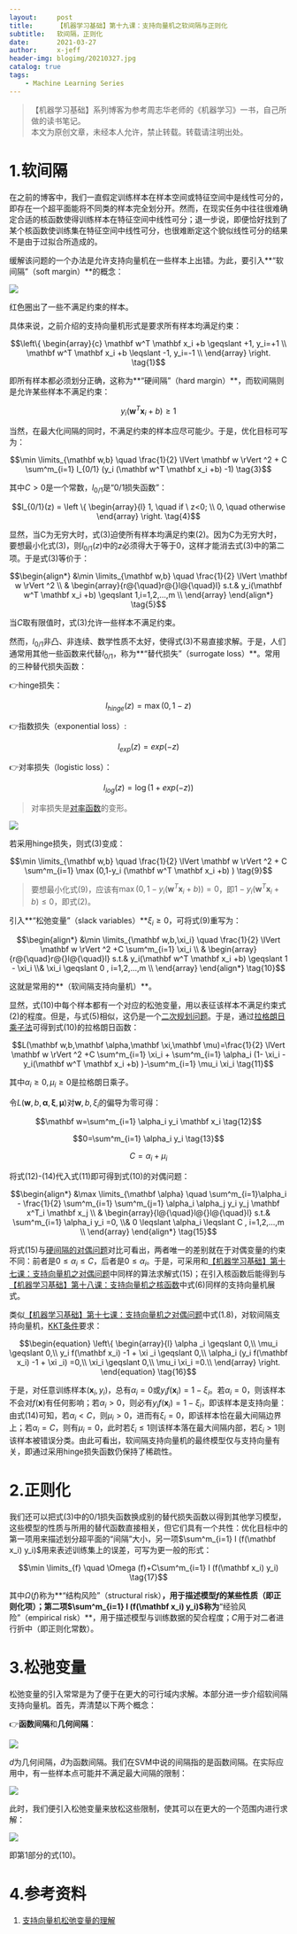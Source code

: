 ```yaml
---
layout:     post
title:      【机器学习基础】第十九课：支持向量机之软间隔与正则化
subtitle:   软间隔，正则化
date:       2021-03-27
author:     x-jeff
header-img: blogimg/20210327.jpg
catalog: true
tags:
    - Machine Learning Series
---
```

>【机器学习基础】系列博客为参考周志华老师的《机器学习》一书，自己所做的读书笔记。  
>本文为原创文章，未经本人允许，禁止转载。转载请注明出处。

# 1.软间隔

在之前的博客中，我们一直假定训练样本在样本空间或特征空间中是线性可分的，即存在一个超平面能将不同类的样本完全划分开。然而，在现实任务中往往很难确定合适的核函数使得训练样本在特征空间中线性可分；退一步说，即便恰好找到了某个核函数使训练集在特征空间中线性可分，也很难断定这个貌似线性可分的结果不是由于过拟合所造成的。

缓解该问题的一个办法是允许支持向量机在一些样本上出错。为此，要引入**“软间隔”（soft margin）**的概念：

![](https://xjeffblogimg.oss-cn-beijing.aliyuncs.com/BLOGIMG/BlogImage/MachineLearningSeries/Lesson19/19x1.png)

红色圈出了一些不满足约束的样本。

具体来说，之前介绍的支持向量机形式是要求所有样本均满足约束：

$$\left\{ \begin{array}{c} \mathbf w^T \mathbf x_i +b \geqslant +1, y_i=+1 \\ \mathbf w^T \mathbf x_i +b \leqslant -1, y_i=-1 \\ \end{array} \right. \tag{1}$$

即所有样本都必须划分正确，这称为**“硬间隔”（hard margin）**，而软间隔则是允许某些样本不满足约束：

$$y_i (\mathbf w^T \mathbf x_i +b) \geqslant 1 \tag{2}$$

当然，在最大化间隔的同时，不满足约束的样本应尽可能少。于是，优化目标可写为：

$$\min \limits_{\mathbf w,b} \quad \frac{1}{2} \lVert \mathbf w \rVert ^2 + C \sum^m_{i=1} l_{0/1} (y_i (\mathbf w^T \mathbf x_i +b) -1) \tag{3}$$

其中$C>0$是一个常数，$l_{0/1}$是“0/1损失函数”：

$$l_{0/1}(z) = \left \{ \begin{array}{l} 1, \quad if \  z<0; \\ 0, \quad otherwise \end{array} \right. \tag{4}$$

显然，当C为无穷大时，式(3)迫使所有样本均满足约束(2)。因为C为无穷大时，要想最小化式(3)，则$l_{0/1}(z)$中的$z$必须得大于等于0，这样才能消去式(3)中的第二项。于是式(3)等价于：

$$\begin{align*}
&\min \limits_{\mathbf w,b} \quad \frac{1}{2} \lVert \mathbf w \rVert ^2 \\ & \begin{array}{r@{\quad}r@{}l@{\quad}l} s.t.& y_i(\mathbf w^T \mathbf x_i +b) \geqslant 1,i=1,2,...,m \\ \end{array} \end{align*} \tag{5}$$

当$C$取有限值时，式(3)允许一些样本不满足约束。

然而，$l_{0/1}$非凸、非连续、数学性质不太好，使得式(3)不易直接求解。于是，人们通常用其他一些函数来代替$l_{0/1}$，称为**“替代损失”（surrogate loss）**。常用的三种替代损失函数：

👉hinge损失：

$$l_{hinge}(z)=\max (0,1-z) \tag{6}$$

👉指数损失（exponential loss）:

$$l_{exp}(z)=exp(-z) \tag{7}$$

👉对率损失（logistic loss）：

$$l_{log}(z)=\log (1+exp(-z)) \tag{8}$$

>对率损失是[对率函数](http://shichaoxin.com/2019/08/21/机器学习基础-第七课-对数几率回归/#1对数几率回归)的变形。

![](https://xjeffblogimg.oss-cn-beijing.aliyuncs.com/BLOGIMG/BlogImage/MachineLearningSeries/Lesson19/19x2.png)

若采用hinge损失，则式(3)变成：

$$\min \limits_{\mathbf w,b} \quad \frac{1}{2} \lVert \mathbf w \rVert ^2 + C \sum^m_{i=1} \max (0,1-y_i (\mathbf w^T \mathbf x_i +b) ) \tag{9}$$

>要想最小化式(9)，应该有$\max (0,1-y_i (\mathbf w^T \mathbf x_i +b) ) = 0$，即$1-y_i (\mathbf w^T \mathbf x_i +b) \leqslant 0$，即式(2)。

引入**“松弛变量”（slack variables）**$\xi _i \geqslant 0$，可将式(9)重写为：

$$\begin{align*}
&\min \limits_{\mathbf w,b,\xi_i} \quad \frac{1}{2} \lVert \mathbf w \rVert ^2 +C \sum^m_{i=1} \xi_i \\ & \begin{array}{r@{\quad}r@{}l@{\quad}l} s.t.& y_i(\mathbf w^T \mathbf x_i +b) \geqslant 1 - \xi_i \\& \xi_i \geqslant 0 ,  i=1,2,...,m \\ \end{array} \end{align*}  \tag{10}$$

这就是常用的**（软间隔支持向量机）**。

显然，式(10)中每个样本都有一个对应的松弛变量，用以表征该样本不满足约束式(2)的程度。但是，与式(5)相似，这仍是一个[二次规划问题](http://shichaoxin.com/2020/11/18/机器学习基础-第十七课-支持向量机之对偶问题/#2二次规划)。于是，通过[拉格朗日乘子法](http://shichaoxin.com/2019/10/17/机器学习基础-第八课-线性判别分析/#21拉格朗日乘子法)可得到式(10)的拉格朗日函数：

$$L(\mathbf w,b,\mathbf \alpha,\mathbf \xi,\mathbf \mu)=\frac{1}{2} \lVert \mathbf w \rVert ^2 +C \sum^m_{i=1} \xi_i + \sum^m_{i=1} \alpha_i (1- \xi_i - y_i(\mathbf w^T \mathbf x_i +b) )-\sum^m_{i=1} \mu_i \xi_i \tag{11}$$

其中$\alpha_i \geqslant 0, \mu_i \geqslant 0$是拉格朗日乘子。

令$L(\mathbf w,b,\mathbf \alpha,\mathbf \xi,\mathbf \mu)$对$\mathbf w,b,\xi_i$的偏导为零可得：

$$\mathbf w=\sum^m_{i=1} \alpha_i y_i \mathbf x_i \tag{12}$$

$$0=\sum^m_{i=1} \alpha_i y_i \tag{13}$$

$$C=\alpha_i + \mu_i \tag{14}$$

将式(12)-(14)代入式(11)即可得到式(10)的对偶问题：

$$\begin{align*}
&\max \limits_{\mathbf \alpha} \quad \sum^m_{i=1}\alpha_i - \frac{1}{2} \sum^m_{i=1} \sum^m_{j=1} \alpha_i \alpha_j y_i y_j \mathbf x^T_i \mathbf x_j \\ & \begin{array}{l@{\quad}l@{}l@{\quad}l} s.t.& \sum^m_{i=1} \alpha_i y_i =0, \\& 0 \leqslant \alpha_i \leqslant C ,  i=1,2,...,m \\ \end{array} \end{align*}  \tag{15}$$

将式(15)与[硬间隔的对偶问题](http://shichaoxin.com/2020/11/18/机器学习基础-第十七课-支持向量机之对偶问题/#1对偶问题)对比可看出，两者唯一的差别就在于对偶变量的约束不同：前者是$0 \leqslant \alpha_i \leqslant C$，后者是$0 \leqslant \alpha _i$。于是，可采用和[【机器学习基础】第十七课：支持向量机之对偶问题](http://shichaoxin.com/2020/11/18/机器学习基础-第十七课-支持向量机之对偶问题/)中同样的算法求解式(15)；在引入核函数后能得到与[【机器学习基础】第十八课：支持向量机之核函数](http://shichaoxin.com/2021/01/03/机器学习基础-第十八课-支持向量机之核函数/)中式(6)同样的支持向量机展式。

类似[【机器学习基础】第十七课：支持向量机之对偶问题](http://shichaoxin.com/2020/11/18/机器学习基础-第十七课-支持向量机之对偶问题/)中式(1.8)，对软间隔支持向量机，[KKT条件](http://shichaoxin.com/2019/10/17/机器学习基础-第八课-线性判别分析/#221ktt条件的推广)要求：

$$\begin{equation} \left\{ \begin{array}{l}
\alpha _i \geqslant 0,\\
\mu_i \geqslant 0,\\
y_i f(\mathbf x_i) -1 + \xi _i \geqslant 0,\\
\alpha_i (y_i f(\mathbf x_i) -1 + \xi _i) =0,\\
\xi_i \geqslant 0,\\
\mu_i \xi_i =0.\\
\end{array}
\right.
\end{equation}
\tag{16}$$

于是，对任意训练样本$(\mathbf x_i,y_i)$，总有$\alpha _i=0$或$y_i f(\mathbf x_i) = 1-\xi_i$。若$\alpha_i=0$，则该样本不会对$f(\mathbf x)$有任何影响；若$\alpha _i >0$，则必有$y_i f(\mathbf x_i)=1-\xi_i$，即该样本是支持向量：由式(14)可知，若$\alpha_i <C$，则$\mu_i >0$，进而有$\xi_i=0$，即该样本恰在最大间隔边界上；若$\alpha _i=C$，则有$\mu_i=0$，此时若$\xi _i \leqslant 1$则该样本落在最大间隔内部，若$\xi _i >1$则该样本被错误分类。由此可看出，软间隔支持向量机的最终模型仅与支持向量有关，即通过采用hinge损失函数仍保持了稀疏性。

# 2.正则化

我们还可以把式(3)中的0/1损失函数换成别的替代损失函数以得到其他学习模型，这些模型的性质与所用的替代函数直接相关，但它们具有一个共性：优化目标中的第一项用来描述划分超平面的“间隔”大小，另一项$\sum^m_{i=1} l (f(\mathbf x_i) y_i)$用来表述训练集上的误差，可写为更一般的形式：

$$\min \limits_{f} \quad \Omega (f)+C\sum^m_{i=1} l (f(\mathbf x_i) y_i) \tag{17}$$

其中$\Omega (f)$称为**“结构风险”（structural risk）**，用于描述模型$f$的某些性质（即正则化项）；第二项$\sum^m_{i=1} l (f(\mathbf x_i) y_i)$称为**“经验风险”（empirical risk）**，用于描述模型与训练数据的契合程度；$C$用于对二者进行折中（即正则化常数）。

# 3.松弛变量

松弛变量的引入常常是为了便于在更大的可行域内求解。本部分进一步介绍软间隔支持向量机。首先，弄清楚以下两个概念：

👉**函数间隔**和**几何间隔**：

![](https://xjeffblogimg.oss-cn-beijing.aliyuncs.com/BLOGIMG/BlogImage/MachineLearningSeries/Lesson19/19x3.png)

$d$为几何间隔，$\hat d$为函数间隔。我们在SVM中说的间隔指的是函数间隔。在实际应用中，有一些样本点可能并不满足最大间隔的限制：

![](https://xjeffblogimg.oss-cn-beijing.aliyuncs.com/BLOGIMG/BlogImage/MachineLearningSeries/Lesson19/19x4.png)

此时，我们便引入松弛变量来放松这些限制，使其可以在更大的一个范围内进行求解：

![](https://xjeffblogimg.oss-cn-beijing.aliyuncs.com/BLOGIMG/BlogImage/MachineLearningSeries/Lesson19/19x5.png)

即第1部分的式(10)。

# 4.参考资料

1. [支持向量机松弛变量的理解](https://blog.csdn.net/ustbbsy/article/details/78873333)
